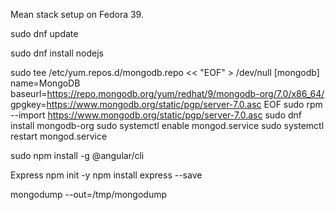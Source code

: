 Mean stack setup on Fedora 39.

sudo dnf update

sudo dnf install nodejs

sudo tee /etc/yum.repos.d/mongodb.repo << "EOF" > /dev/null
[mongodb]
name=MongoDB
baseurl=https://repo.mongodb.org/yum/redhat/9/mongodb-org/7.0/x86_64/
gpgkey=https://www.mongodb.org/static/pgp/server-7.0.asc
EOF
sudo rpm --import https://www.mongodb.org/static/pgp/server-7.0.asc
sudo dnf install mongodb-org
sudo systemctl enable mongod.service
sudo systemctl restart mongod.service

sudo npm install -g @angular/cli

Express
npm init -y
npm install express --save

mongodump --out=/tmp/mongodump
